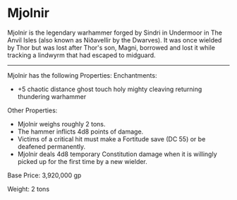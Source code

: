 # Mjolnir

Mjolnir is the legendary warhammer forged by Sindri in Undermoor in The Anvil Isles (also known as Niðavellir by the Dwarves). It was once wielded by Thor but was lost after Thor's son, Magni, borrowed and lost it while tracking a lindwyrm that had escaped to midguard.

---

Mjolnir has the following Properties:
Enchantments:
- +5 chaotic distance ghost touch holy mighty cleaving returning thundering warhammer


Other Properties:
- Mjolnir weighs roughly 2 tons.
- The hammer inflicts 4d8 points of damage.
- Victims of a critical hit must make a Fortitude save (DC 55) or be deafened permanently.
- Mjolnir deals 4d8 temporary Constitution damage when it is willingly picked up for the first time by a new wielder.

Base Price: 3,920,000 gp

Weight: 2 tons
